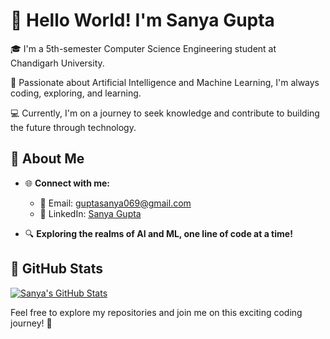 # 👋 Hello World! I'm Sanya Gupta

🎓 I'm a 5th-semester Computer Science Engineering student at Chandigarh University.

🤖 Passionate about Artificial Intelligence and Machine Learning, I'm always coding, exploring, and learning.

💻 Currently, I'm on a journey to seek knowledge and contribute to building the future through technology.

## 🌟 About Me

- 🌐 **Connect with me:**
  - 📧 Email: guptasanya069@gmail.com
  - 🔗 LinkedIn: [Sanya Gupta](www.linkedin.com/in/sanya-gupta-83062b24b)

- 🔍 **Exploring the realms of AI and ML, one line of code at a time!**

## 🚀 GitHub Stats

[![Sanya's GitHub Stats](https://github-readme-stats.vercel.app/api?username=yourusername&show_icons=true&theme=radical)](https://github.com/yourusername)

Feel free to explore my repositories and join me on this exciting coding journey! 🚀

<!---
sanz2105/sanz2105 is a ✨ special ✨ repository because its `README.md` (this file) appears on your GitHub profile.
You can click the Preview link to take a look at your changes.
--->
